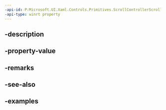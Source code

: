 ```yaml
---
-api-id: P:Microsoft.UI.Xaml.Controls.Primitives.ScrollControllerScrollToRequestedEventArgs.Offset
-api-type: winrt property
---
```


## -description

## -property-value

## -remarks

## -see-also

## -examples

